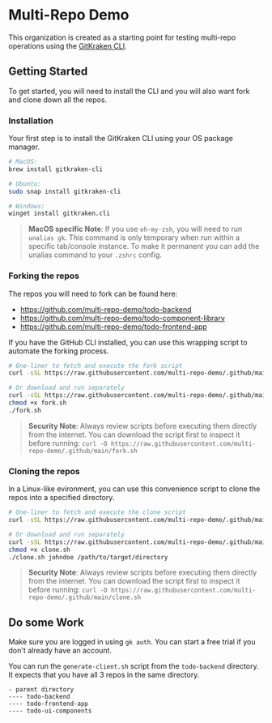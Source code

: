 # Multi-Repo Demo

This organization is created as a starting point for testing multi-repo operations using the [GitKraken CLI](https://gitkraken.com/cli).

## Getting Started

To get started, you will need to install the CLI and you will also want fork and clone down all the repos.

### Installation

Your first step is to install the GitKraken CLI using your OS package manager.

```sh
# MacOS:
brew install gitkraken-cli

# Ubuntu:
sudo snap install gitkraken-cli

# Windows:
winget install gitkraken.cli
```

> **MacOS specific Note**: If you use `oh-my-zsh`, you will need to run `unalias gk`. This command is only temporary when run within a specific tab/console instance. To make it permanent you can add the unalias command to your `.zshrc` config.

### Forking the repos

The repos you will need to fork can be found here:
- https://github.com/multi-repo-demo/todo-backend 
- https://github.com/multi-repo-demo/todo-component-library 
- https://github.com/multi-repo-demo/todo-frontend-app

If you have the GitHub CLI installed, you can use this wrapping script to automate the forking process.

```sh
# One-liner to fetch and execute the fork script
curl -sSL https://raw.githubusercontent.com/multi-repo-demo/.github/main/fork.sh | bash

# Or download and run separately
curl -sSL https://raw.githubusercontent.com/multi-repo-demo/.github/main/fork.sh -o fork.sh
chmod +x fork.sh
./fork.sh
```

> **Security Note**: Always review scripts before executing them directly from the internet. You can download the script first to inspect it before running: `curl -O https://raw.githubusercontent.com/multi-repo-demo/.github/main/fork.sh`

### Cloning the repos

In a Linux-like evironment, you can use this convenience script to clone the repos into a specified directory.

```sh
# One-liner to fetch and execute the clone script
curl -sSL https://raw.githubusercontent.com/multi-repo-demo/.github/main/clone.sh | bash -s -- johndoe /path/to/target/directory

# Or download and run separately
curl -sSL https://raw.githubusercontent.com/multi-repo-demo/.github/main/clone.sh -o clone.sh
chmod +x clone.sh
./clone.sh johndoe /path/to/target/directory
```

> **Security Note**: Always review scripts before executing them directly from the internet. You can download the script first to inspect it before running: `curl -O https://raw.githubusercontent.com/multi-repo-demo/.github/main/clone.sh`


## Do some Work

Make sure you are logged in using `gk auth`. You can start a free trial if you don't already have an account.

You can run the `generate-client.sh` script from the `todo-backend` directory. It expects that you have all 3 repos in the same directory.

```
- parent directory
---- todo-backend
---- todo-frontend-app
---- todo-ui-components
```



